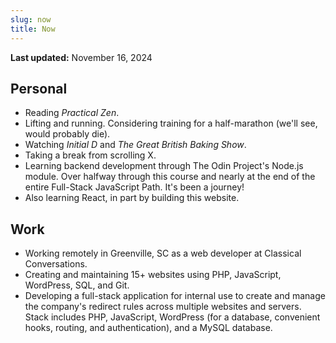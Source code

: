 ```yaml
---
slug: now
title: Now
---
```


**Last updated:** November 16, 2024

## Personal

-   Reading _Practical Zen_.
-   Lifting and running. Considering training for a half-marathon (we'll see, would probably die).
-   Watching _Initial D_ and _The Great British Baking Show_.
-   Taking a break from scrolling X.
-   Learning backend development through The Odin Project's Node.js module. Over halfway through this course and nearly at the end of the entire Full-Stack JavaScript Path. It's been a journey!
-   Also learning React, in part by building this website.

## Work

-   Working remotely in Greenville, SC as a web developer at Classical Conversations.
-   Creating and maintaining 15+ websites using PHP, JavaScript, WordPress, SQL, and Git.
-   Developing a full-stack application for internal use to create and manage the company's redirect rules across multiple websites and servers. Stack includes PHP, JavaScript, WordPress (for a database, convenient hooks, routing, and authentication), and a MySQL database.
